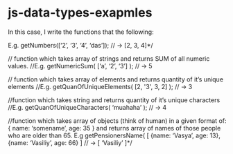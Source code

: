 # js-data-types-exapmles
In this case, I write the functions that the following:

E.g. getNumbers([‘2’, ‘3’, ‘4’, ‘das’]); // -> [2, 3, 4]*/

// function which takes array of strings and returns SUM of all numeric values.
//E.g. getNumericSum( [‘a’, ‘2’, ‘3’] ); // -> 5

// function which takes array of elements and returns quantity of it’s unique elements
//E.g. getQuanOfUniqueElements( [2, '3', 3, 2] ); // -> 3

//function which takes string and returns quantity of it’s unique characters
//E.g. getQuanOfUniqueCharacters( ‘muahaha’ ); // -> 4

//function which takes array of objects (think of human) in a given format of:
{ name: ‘somename’, age: 35 }
and returns array of names of those people who are older than 65.
E.g getPensionersName( [ {name: ‘Vasya’, age: 13}, {name: ‘Vasiliy’, age: 66} ] // -> [ ‘Vasiliy’ ]*/
